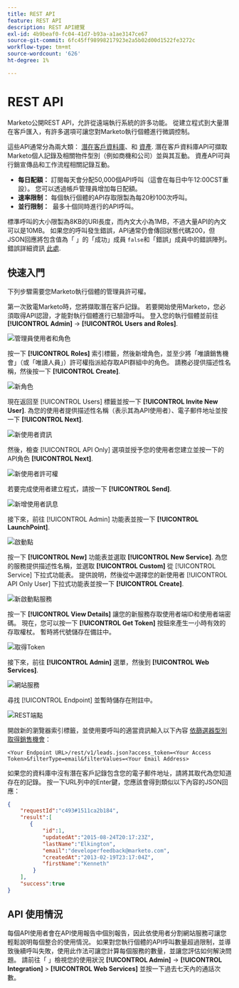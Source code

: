 ```yaml
---
title: REST API
feature: REST API
description: REST API總覽
exl-id: 4b9beaf0-fc04-41d7-b93a-a1ae3147ce67
source-git-commit: 6fc45ff98998217923e2a5b02d00d1522fe3272c
workflow-type: tm+mt
source-wordcount: '626'
ht-degree: 1%

---
```


# REST API

Marketo公開REST API，允許從遠端執行系統的許多功能。 從建立程式到大量潛在客戶匯入，有許多選項可讓您對Marketo執行個體進行微調控制。

這些API通常分為兩大類： [潛在客戶資料庫](https://developer.adobe.com/marketo-apis/api/mapi/)、和 [資產](https://developer.adobe.com/marketo-apis/api/asset/). 潛在客戶資料庫API可擷取Marketo個人記錄及相關物件型別（例如商機和公司）並與其互動。 資產API可與行銷宣傳品和工作流程相關記錄互動。

- **每日配額：** 訂閱每天會分配50,000個API呼叫（這會在每日中午12:00CST重設）。 您可以透過帳戶管理員增加每日配額。
- **速率限制：** 每個執行個體的API存取限製為每20秒100次呼叫。
- **並行限制：**  最多十個同時進行的API呼叫。

標準呼叫的大小限製為8KB的URI長度，而內文大小為1MB，不過大量API的內文可以是10MB。 如果您的呼叫發生錯誤，API通常仍會傳回狀態代碼200，但JSON回應將包含值為「 」的「成功」成員 `false`和「錯誤」成員中的錯誤陣列。 錯誤詳細資訊 [此處](error-codes.md).

## 快速入門

下列步驟需要您Marketo執行個體的管理員許可權。

第一次致電Marketo時，您將擷取潛在客戶記錄。 若要開始使用Marketo，您必須取得API認證，才能對執行個體進行已驗證呼叫。 登入您的執行個體並前往 **[!UICONTROL Admin]** -> **[!UICONTROL Users and Roles]**.

![管理員使用者和角色](assets/admin-users-and-roles.png)

按一下 **[!UICONTROL Roles]** 索引標籤，然後新增角色，並至少將「唯讀銷售機會」（或「唯讀人員」）許可權指派給存取API群組中的角色。 請務必提供描述性名稱，然後按一下 **[!UICONTROL Create]**.

![新角色](assets/new-role.png)

現在返回至 [!UICONTROL Users] 標籤並按一下 **[!UICONTROL Invite New User]**. 為您的使用者提供描述性名稱（表示其為API使用者）、電子郵件地址並按一下 **[!UICONTROL Next]**.

![新使用者資訊](assets/new-user-info.png)

然後，檢查 [!UICONTROL API Only] 選項並授予您的使用者您建立並按一下的API角色 **[!UICONTROL Next]**.

![新使用者許可權](assets/new-user-permissions.png)

若要完成使用者建立程式，請按一下 **[!UICONTROL Send]**.

![新增使用者訊息](assets/new-user-message.png)

接下來，前往 [!UICONTROL Admin] 功能表並按一下 **[!UICONTROL LaunchPoint]**.

![啟動點](assets/admin-launchpoint.png)

按一下 **[!UICONTROL New]** 功能表並選取 **[!UICONTROL New Service]**. 為您的服務提供描述性名稱，並選取 **[!UICONTROL Custom]** 從 [!UICONTROL Service] 下拉式功能表。 提供說明，然後從中選擇您的新使用者 [!UICONTROL API Only User] 下拉式功能表並按一下 **[!UICONTROL Create]**.

![新啟動點服務](assets/admin-launchpoint-new-service.png)

按一下 **[!UICONTROL View Details]** 讓您的新服務存取使用者端ID和使用者端密碼。 現在，您可以按一下 **[!UICONTROL Get Token]** 按鈕來產生一小時有效的存取權杖。 暫時將代號儲存在備註中。

![取得Token](assets/get-token.png)

接下來，前往 **[!UICONTROL Admin]** 選單，然後到 **[!UICONTROL Web Services]**.

![網站服務](assets/admin-web-services.png)

尋找 [!UICONTROL Endpoint] 並暫時儲存在附註中。

![REST端點](assets/admin-web-services-rest-endpoint-1.png)

開啟新的瀏覽器索引標籤，並使用要呼叫的適當資訊輸入以下內容 [依篩選器型別取得銷售機會](https://developer.adobe.com/marketo-apis/api/mapi/#tag/Leads/operation/getLeadsByFilterUsingGET)：

```
<Your Endpoint URL>/rest/v1/leads.json?access_token=<Your Access Token>&filterType=email&filterValues=<Your Email Address>
```

如果您的資料庫中沒有潛在客戶記錄包含您的電子郵件地址，請將其取代為您知道存在的記錄。 按一下URL列中的Enter鍵，您應該會得到類似以下內容的JSON回應：

```json
{
    "requestId":"c493#1511ca2b184",
    "result":[
       {
           "id":1,
           "updatedAt":"2015-08-24T20:17:23Z",
           "lastName":"Elkington",
           "email":"developerfeedback@marketo.com",
           "createdAt":"2013-02-19T23:17:04Z",
           "firstName":"Kenneth"
        }
    ],
    "success":true
}
```

## API 使用情況

每個API使用者會在API使用報告中個別報告，因此依使用者分割網站服務可讓您輕鬆說明每個整合的使用情況。 如果對您執行個體的API呼叫數量超過限制，並導致後續呼叫失敗，使用此作法可讓您計算每個服務的數量，並讓您評估如何解決問題。 請前往「 」檢視您的使用狀況 **[!UICONTROL Admin]** -> **[!UICONTROL Integration]** > **[!UICONTROL Web Services]** 並按一下過去七天內的通話次數。
